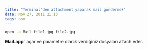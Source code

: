 ```yaml
---
title: "Terminal’den attachment yaparak mail göndermek"
date: Nov 27, 2011 21:13
tags: osx
---
```

```bash
open -a Mail file1.jpg file2.jpg
```

**Mail.app**’i açar ve parametre olarak verdiğiniz dosyaları attach eder.